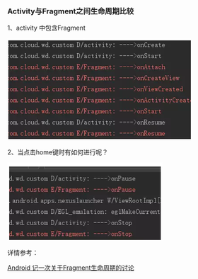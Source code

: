 ### Activity与Fragment之间生命周期比较

1、activity 中包含Fragment

![](/assets/QQ截图20180406101251.png)

2、当点击home键时有如何进行呢？

![](/assets/QQ截图20180406102603.png)



详情参考：

[Android 记一次关于Fragment生命周期的讨论](https://blog.csdn.net/fdoubleman/article/details/80969223)



